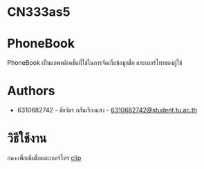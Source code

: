 # CN333as5
# PhoneBook
PhoneBook เป็นแอพพลิเคชั่นที่ใช่ในการจัดเก็บข้อมูลชื่อ และเบอร์โทรของผู้ใช้
# Authors
- 6310682742 - ชัยวัตร กลั่นเรืองแสง - 6310682742@student.tu.ac.th
# วิธีใช้งาน
กด+เพื่อเพิ่มชื่อและเบอร์โทร
[clip](https://drive.google.com/file/d/1CbSmEemDnX0ZbBYq84BP1qpwiLbxxiP8/view?usp=share_link)
